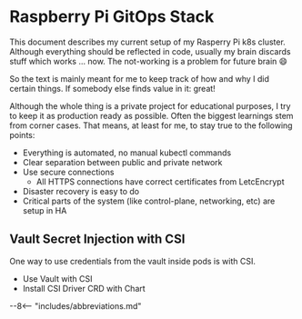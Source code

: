 # Raspberry Pi GitOps Stack

This document describes my current setup of my Rasperry Pi k8s cluster. Although everything should be reflected in code, usually my brain discards stuff which works ... now. The not-working is a problem for future brain 😄

So the text is mainly meant for me to keep track of how and why I did certain things. If somebody else finds value in it: great!

Although the whole thing is a private project for educational purposes, I try to keep it as production ready as possible. Often the biggest learnings stem from corner cases. 
That means, at least for me, to stay true to the following points:

* Everything is automated, no manual kubectl commands
* Clear separation between public and private network
* Use secure connections
    * All HTTPS connections have correct certificates from LetcEncrypt
* Disaster recovery is easy to do
* Critical parts of the system (like control-plane, networking, etc) are setup in HA


## Vault Secret Injection with CSI

One way to use credentials from the vault inside pods is with CSI.

* Use Vault with CSI
* Install CSI Driver CRD with Chart



--8<-- "includes/abbreviations.md"
